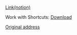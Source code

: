 [Link(notion)](https://neurogram.notion.site/Dualsub-b8b2c5259ef54b349722717ec25c2853#daf919df6fd2415a9c04e6b291640380)

Work with Shortcuts:   [Download](https://www.icloud.com/shortcuts/8ec4a2a3af514282bf27a11050f39fc2)

[Original address](https://github.com/Neurogram-R)